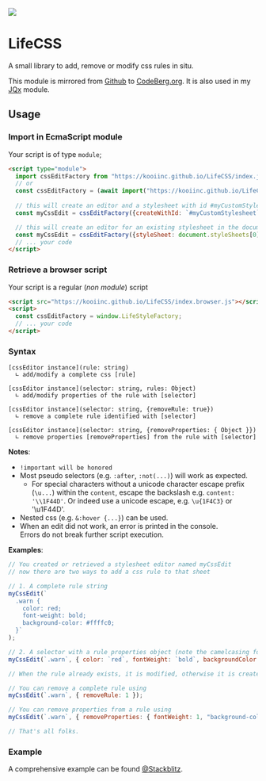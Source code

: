 <a href="https://www.npmjs.com/package/lifecss"><img src="https://img.shields.io/npm/v/lifecss.svg?labelColor=cb3837&logo=npm&color=dcfdd9"></a>

# LifeCSS

A small library to add, remove or modify css rules in situ.

This module is mirrored from [Github](https://github.com/KooiInc/LifeCSS) to [CodeBerg.org](https://codeberg.org/KooiInc/LifeCSS). It is also used in my [JQx](https://codeberg.org/KooiInc/JQx) module.

## Usage

### Import in EcmaScript module
Your script is of type `module`;

```html
<script type="module">
  import cssEditFactory from "https://kooiinc.github.io/LifeCSS/index.js";
  // or
  const cssEditFactory = (await import("https://kooiinc.github.io/LifeCSS/index.js")).default;
  
  // this will create an editor and a stylesheet with id #myCustomStylesheet in the document header. 
  const myCssEdit = cssEditFactory({createWithId: `#myCustomStylesheet`});

  // this will create an editor for an existing stylesheet in the document
  const myCssEdit = cssEditFactory({styleSheet: document.styleSheets[0]}));
  // ... your code
</script>
``` 
### Retrieve a browser script

Your script is a regular (_non module_) script

```html
<script src="https://kooiinc.github.io/LifeCSS/index.browser.js"></script>
<script>
  const cssEditFactory = window.LifeStyleFactory;
  // ... your code
</script>
```

### Syntax
```
[cssEditor instance](rule: string)
  ∟ add/modify a complete css [rule]

[cssEditor instance](selector: string, rules: Object)
  ∟ add/modify properties of the rule with [selector] 

[cssEditor instance](selector: string, {removeRule: true})
  ∟ remove a complete rule identified with [selector]

[cssEditor instance](selector: string, {removeProperties: { Object }})
  ∟ remove properties [removeProperties] from the rule with [selector]
```

**Notes**:
- `!important will be honored`
- Most pseudo selectors (e.g. `:after`, `:not(...)`) will work as expected.
  - For special characters without a unicode character escape prefix (`\u...`)
    within the `content`, escape the backslash e.g. `content: '\\1F44D'`.
    Or indeed use a unicode escape, e.g. `\u{1F4C3}` or '\u1F44D'.
- Nested css (e.g. `&:hover {...}`) can be used.
- When an edit did not work, an error is printed in the console.  
  Errors do not break further script execution.

**Examples**:

```javascript
// You created or retrieved a stylesheet editor named myCssEdit
// now there are two ways to add a css rule to that sheet

// 1. A complete rule string
myCssEdit(`
  .warn {
    color: red; 
    font-weight: bold;
    background-color: #ffffc0; 
  }`
);

// 2. A selector with a rule properties object (note the camelcasing for keys) 
myCssEdit(`.warn`, { color: `red`, fontWeight: `bold`, backgroundColor: `#ffffc0` } );

// When the rule already exists, it is modified, otherwise it is created

// You can remove a complete rule using
myCssEdit(`.warn`, { removeRule: 1 });

// You can remove properties from a rule using
myCssEdit(`.warn`, { removeProperties: { fontWeight: 1, "background-color": 1 } });

// That's all folks.
```

### Example
A comprehensive example can be found [@Stackblitz](https://stackblitz.com/edit/js-fnxaro?file=index.js).
